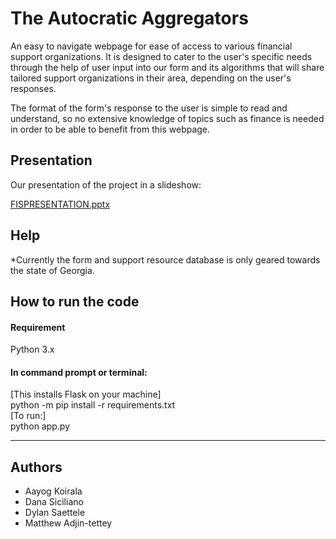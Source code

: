 # The Autocratic Aggregators

An easy to navigate webpage for ease of access to various financial support organizations. It is designed to cater to the user's specific needs through the help of user input into our form and its algorithms that will share tailored support organizations in their area, depending on the user's responses. 

The format of the form's response to the user is simple to read and understand, so no extensive knowledge of topics such as finance is needed in order to be able to benefit from this webpage.

## Presentation

Our presentation of the project in a slideshow: 

[FISPRESENTATION.pptx](https://github.com/danasiciliano/The-Autocratic-Aggregators/files/7072616/FISPRESENTATION.pptx)


## Help

*Currently the form and support resource database is only geared towards the state of Georgia. 

## How to run the code
#### Requirement
Python 3.x
#### In command prompt or terminal:
[This installs Flask on your machine]<br>
python -m pip install -r requirements.txt<br>
[To run:]<br>
python app.py<br>
***
## Authors

* Aayog Koirala
* Dana Siciliano
* Dylan Saettele
* Matthew Adjin-tettey


